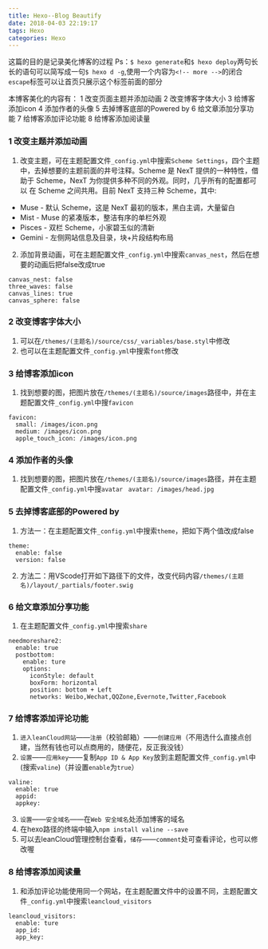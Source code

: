 ```yaml
---
title: Hexo--Blog Beautify
date: 2018-04-03 22:19:17
tags: Hexo
categories: Hexo
---
```


这篇的目的是记录美化博客的过程
<escape><!-- more --></escape>
Ps：`$ hexo generate`和`$ hexo deploy`两句长长的语句可以简写成一句`$ hexo d -g`,使用一个内容为`<!-- more -->`的闭合`escape`标签可以让首页只展示这个标签前面的部分

本博客美化的内容有：
1 改变页面主题并添加动画
2 改变博客字体大小
3 给博客添加icon
4 添加作者的头像
5 去掉博客底部的Powered by
6 给文章添加分享功能
7 给博客添加评论功能
8 给博客添加阅读量

### 1 改变主题并添加动画
1. 改变主题，可在主题配置文件`_config.yml`中搜索`Scheme Settings`，四个主题中，去掉想要的主题前面的井号注释。Scheme 是 NexT 提供的一种特性，借助于 Scheme，NexT 为你提供多种不同的外观。同时，几乎所有的配置都可以 在 Scheme 之间共用。目前 NexT 支持三种 Scheme，其中:
  * Muse - 默认 Scheme，这是 NexT 最初的版本，黑白主调，大量留白
  * Mist - Muse 的紧凑版本，整洁有序的单栏外观
  * Pisces - 双栏 Scheme，小家碧玉似的清新
  * Gemini - 左侧网站信息及目录，块+片段结构布局 

2. 添加背景动画，可在主题配置文件`_config.yml`中搜索`canvas_nest`，然后在想要的动画后把false改成true
```
canvas_nest: false
three_waves: false
canvas_lines: true
canvas_sphere: false
```

### 2 改变博客字体大小
1. 可以在`/themes/(主题名)/source/css/_variables/base.styl`中修改
2. 也可以在主题配置文件`_config.yml`中搜索`font`修改

### 3 给博客添加icon
1. 找到想要的图，把图片放在`/themes/(主题名)/source/images`路径中，并在主题配置文件`_config.yml`中搜`favicon `
```
favicon:
  small: /images/icon.png
  medium: /images/icon.png
  apple_touch_icon: /images/icon.png
```
### 4 添加作者的头像
1. 找到想要的图，把图片放在`/themes/(主题名)/source/images`路径，并在主题配置文件`_config.yml`中搜`avatar `
`avatar: /images/head.jpg`

### 5 去掉博客底部的Powered by
1. 方法一：在主题配置文件`_config.yml`中搜索`theme`，把如下两个值改成false
```
theme:
  enable: false
  version: false
```
2. 方法二：用VScode打开如下路径下的文件，改变代码内容`/themes/(主题名)/layout/_partials/footer.swig`

### 6 给文章添加分享功能
1. 在主题配置文件`_config.yml`中搜索`share`
```
needmoreshare2:
  enable: true
  postbottom:
    enable: ture
    options:
      iconStyle: default
      boxForm: horizontal
      position: bottom + Left
      networks: Weibo,Wechat,QQZone,Evernote,Twitter,Facebook
```

### 7 给博客添加评论功能
1. `进入leanCloud网站`——`注册`（校验邮箱）——`创建应用`（不用选什么直接点创建，当然有钱也可以点商用的，随便花，反正我没钱）
2. `设置`——`应用key`——复制`App ID & App Key`放到主题配置文件`_config.yml`中(搜索`valine`)（并设置`enable`为`true`）
```
valine:
  enable: true
  appid:     
  appkey:   
```
3. `设置`——`安全域名`——在`Web 安全域名`处添加博客的域名	
4. 在hexo路径的终端中输入`npm install valine --save`
5. 可以去leanCloud管理控制台查看，`储存`——`comment`处可查看评论，也可以修改喔
		
### 8 给博客添加阅读量
1. 和添加评论功能使用同一个网站，在主题配置文件中的设置不同，主题配置文件`_config.yml`中搜索`leancloud_visitors`
```
leancloud_visitors:
  enable: ture
  app_id: 
  app_key: 
```
